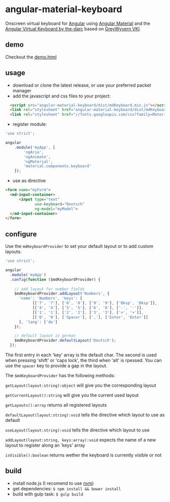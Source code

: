 # angular-material-keyboard
Onscreen virtual keyboard for [Angular](https://angularjs.org/) using [Angular Material](https://material.angularjs.org/) and the [Angular Virtual Keyboard by the-darc](https://github.com/the-darc/angular-virtual-keyboard) based on [GreyWyvern VKI](http://www.greywyvern.com/code/javascript/keyboard).

## demo
Checkout the [demo.html](https://cdn.rawgit.com/davidenke/angular-material-keyboard/0.0.4/demo.html)

## usage
* download or clone the latest release, or use your preferred packet manager
* add the javascript and css files to your project:
```html
  <script src="angular-material-keyboard/dist/mdKeyboard.min.js"></script>
  <link rel="stylesheet" href="angular-material-keyboard/dist/mdKeyboard.css">
  <link rel="stylesheet" href="//fonts.googleapis.com/css?family=Material+Icons">
```
* register module:
```javascript
'use strict';

angular
    .module('myApp', [
        'ngAria',
        'ngAnimate',
        'ngMaterial',
        'material.components.keyboard'
    ]);
```
* use as directive
```html
<form name="myForm">
  <md-input-container>
      <input type="text"
             use-keyboard="Deutsch"
             ng-model="myModel">
  </md-input-container>
</form>
```

## configure
Use the `mdKeyboardProvider` to set your default layout or to add custom layouts:
```javascript
'use strict';

angular
  .module('myApp')
  .config(function ($mdKeyboardProvider) {
  
    // add layout for number fields
    $mdKeyboardProvider.addLayout('Numbers', {
      'name': 'Numbers', 'keys': [
            [['7', '7'], ['8', '8'], ['9', '9'], ['Bksp', 'Bksp']],
            [['4', '4'], ['5', '5'], ['6', '6'], ['-', '-']],
            [['1', '1'], ['2', '2'], ['3', '3'], ['+', '+']],
            [['0', '0'], ['Spacer'], [','], ['Enter', 'Enter']]
      ], 'lang': ['de']
    });

    // default layout is german
    $mdKeyboardProvider.defaultLayout('Deutsch');
  });
```
The first entry in each 'key' array is the default char. The second is used when pressing 'shift' or 'caps lock', the third when 'alt' is rpessed.
You can use the `spacer` key to provide a gap in the layout.

The `$mdKeyboardProvider` has the following methods:

`getLayout(layout:string):object` will give you the corresponding layout

`getCurrentLayout():string` will give you the current used layout

`getLayouts():array` returns all registered layouts

`defaultLayout(layout:string):void` tells the directive which layout to use as default

`useLayout(layout:string):void` tells the directive which layout to use

`addLayout(layout:string, keys:array):void` expects the name of a new layout to register along an 'keys' array

`isVisible():boolean` returns wether the keyboard is currently visible or not

## build
* install node.js (I recomend to use [nvm](https://github.com/creationix/nvm))
* get dependencies: `$ npm install && bower install`
* build with gulp task: `$ gulp build`
